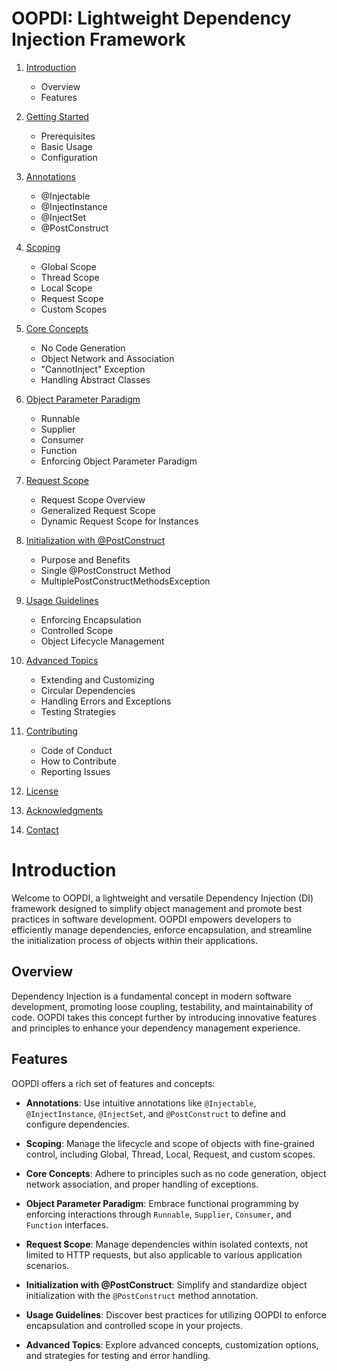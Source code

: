 # OOPDI: Lightweight Dependency Injection Framework

1. [Introduction](#introduction)
   - Overview
   - Features

2. [Getting Started](#getting-started)
   - Prerequisites
   - Basic Usage
   - Configuration

3. [Annotations](#annotations)
   - @Injectable
   - @InjectInstance
   - @InjectSet
   - @PostConstruct

4. [Scoping](#scoping)
   - Global Scope
   - Thread Scope
   - Local Scope
   - Request Scope
   - Custom Scopes

5. [Core Concepts](#core-concepts)
   - No Code Generation
   - Object Network and Association
   - "CannotInject" Exception
   - Handling Abstract Classes

6. [Object Parameter Paradigm](#object-parameter-paradigm)
   - Runnable
   - Supplier
   - Consumer
   - Function
   - Enforcing Object Parameter Paradigm

7. [Request Scope](#request-scope)
   - Request Scope Overview
   - Generalized Request Scope
   - Dynamic Request Scope for Instances

8. [Initialization with @PostConstruct](#initialization-with-postconstruct)
   - Purpose and Benefits
   - Single @PostConstruct Method
   - MultiplePostConstructMethodsException

9. [Usage Guidelines](#usage-guidelines)
   - Enforcing Encapsulation
   - Controlled Scope
   - Object Lifecycle Management

10. [Advanced Topics](#advanced-topics)
    - Extending and Customizing
    - Circular Dependencies
    - Handling Errors and Exceptions
    - Testing Strategies

11. [Contributing](#contributing)
    - Code of Conduct
    - How to Contribute
    - Reporting Issues

12. [License](#license)

13. [Acknowledgments](#acknowledgments)

14. [Contact](#contact)

# Introduction

Welcome to OOPDI, a lightweight and versatile Dependency Injection (DI) framework designed to simplify object management and promote best practices in software development. OOPDI empowers developers to efficiently manage dependencies, enforce encapsulation, and streamline the initialization process of objects within their applications.

## Overview

Dependency Injection is a fundamental concept in modern software development, promoting loose coupling, testability, and maintainability of code. OOPDI takes this concept further by introducing innovative features and principles to enhance your dependency management experience.

## Features

OOPDI offers a rich set of features and concepts:

- **Annotations**: Use intuitive annotations like `@Injectable`, `@InjectInstance`, `@InjectSet`, and `@PostConstruct` to define and configure dependencies.

- **Scoping**: Manage the lifecycle and scope of objects with fine-grained control, including Global, Thread, Local, Request, and custom scopes.

- **Core Concepts**: Adhere to principles such as no code generation, object network association, and proper handling of exceptions.

- **Object Parameter Paradigm**: Embrace functional programming by enforcing interactions through `Runnable`, `Supplier`, `Consumer`, and `Function` interfaces.

- **Request Scope**: Manage dependencies within isolated contexts, not limited to HTTP requests, but also applicable to various application scenarios.

- **Initialization with @PostConstruct**: Simplify and standardize object initialization with the `@PostConstruct` method annotation.

- **Usage Guidelines**: Discover best practices for utilizing OOPDI to enforce encapsulation and controlled scope in your projects.

- **Advanced Topics**: Explore advanced concepts, customization options, and strategies for testing and error handling.



